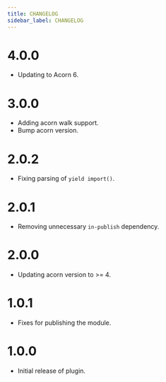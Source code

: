 ```yaml
---
title: CHANGELOG
sidebar_label: CHANGELOG
---
```

# 4.0.0

- Updating to Acorn 6.

# 3.0.0

- Adding acorn walk support.
- Bump acorn version.

# 2.0.2

- Fixing parsing of `yield import()`.

# 2.0.1

- Removing unnecessary `in-publish` dependency.

# 2.0.0

- Updating acorn version to >= 4.

# 1.0.1

- Fixes for publishing the module.

# 1.0.0

- Initial release of plugin.

